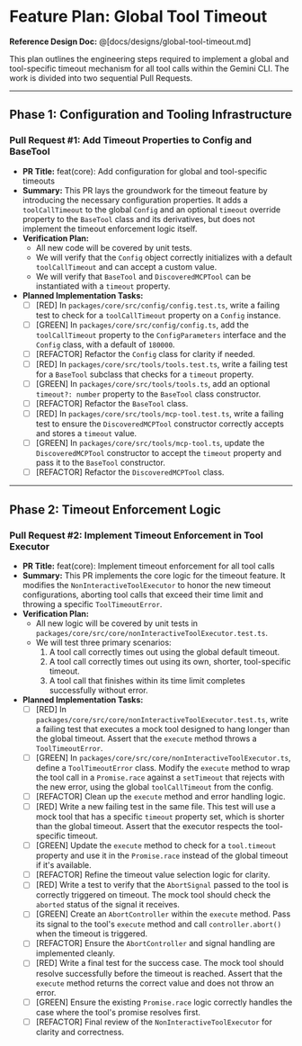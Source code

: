 # Feature Plan: Global Tool Timeout

**Reference Design Doc:** @[docs/designs/global-tool-timeout.md]

This plan outlines the engineering steps required to implement a global and tool-specific timeout mechanism for all tool calls within the Gemini CLI. The work is divided into two sequential Pull Requests.

---

## Phase 1: Configuration and Tooling Infrastructure

### Pull Request #1: Add Timeout Properties to Config and BaseTool

- **PR Title:** feat(core): Add configuration for global and tool-specific timeouts
- **Summary:** This PR lays the groundwork for the timeout feature by introducing the necessary configuration properties. It adds a `toolCallTimeout` to the global `Config` and an optional `timeout` override property to the `BaseTool` class and its derivatives, but does not implement the timeout enforcement logic itself.
- **Verification Plan:**
  - All new code will be covered by unit tests.
  - We will verify that the `Config` object correctly initializes with a default `toolCallTimeout` and can accept a custom value.
  - We will verify that `BaseTool` and `DiscoveredMCPTool` can be instantiated with a `timeout` property.
- **Planned Implementation Tasks:**
  - [ ] [RED] In `packages/core/src/config/config.test.ts`, write a failing test to check for a `toolCallTimeout` property on a `Config` instance.
  - [ ] [GREEN] In `packages/core/src/config/config.ts`, add the `toolCallTimeout` property to the `ConfigParameters` interface and the `Config` class, with a default of `180000`.
  - [ ] [REFACTOR] Refactor the `Config` class for clarity if needed.
  - [ ] [RED] In `packages/core/src/tools/tools.test.ts`, write a failing test for a `BaseTool` subclass that checks for a `timeout` property.
  - [ ] [GREEN] In `packages/core/src/tools/tools.ts`, add an optional `timeout?: number` property to the `BaseTool` class constructor.
  - [ ] [REFACTOR] Refactor the `BaseTool` class.
  - [ ] [RED] In `packages/core/src/tools/mcp-tool.test.ts`, write a failing test to ensure the `DiscoveredMCPTool` constructor correctly accepts and stores a `timeout` value.
  - [ ] [GREEN] In `packages/core/src/tools/mcp-tool.ts`, update the `DiscoveredMCPTool` constructor to accept the `timeout` property and pass it to the `BaseTool` constructor.
  - [ ] [REFACTOR] Refactor the `DiscoveredMCPTool` class.

---

## Phase 2: Timeout Enforcement Logic

### Pull Request #2: Implement Timeout Enforcement in Tool Executor

- **PR Title:** feat(core): Implement timeout enforcement for all tool calls
- **Summary:** This PR implements the core logic for the timeout feature. It modifies the `NonInteractiveToolExecutor` to honor the new timeout configurations, aborting tool calls that exceed their time limit and throwing a specific `ToolTimeoutError`.
- **Verification Plan:**
  - All new logic will be covered by unit tests in `packages/core/src/core/nonInteractiveToolExecutor.test.ts`.
  - We will test three primary scenarios:
    1. A tool call correctly times out using the global default timeout.
    2. A tool call correctly times out using its own, shorter, tool-specific timeout.
    3. A tool call that finishes within its time limit completes successfully without error.
- **Planned Implementation Tasks:**
  - [ ] [RED] In `packages/core/src/core/nonInteractiveToolExecutor.test.ts`, write a failing test that executes a mock tool designed to hang longer than the global timeout. Assert that the `execute` method throws a `ToolTimeoutError`.
  - [ ] [GREEN] In `packages/core/src/core/nonInteractiveToolExecutor.ts`, define a `ToolTimeoutError` class. Modify the `execute` method to wrap the tool call in a `Promise.race` against a `setTimeout` that rejects with the new error, using the global `toolCallTimeout` from the config.
  - [ ] [REFACTOR] Clean up the `execute` method and error handling logic.
  - [ ] [RED] Write a new failing test in the same file. This test will use a mock tool that has a specific `timeout` property set, which is shorter than the global timeout. Assert that the executor respects the tool-specific timeout.
  - [ ] [GREEN] Update the `execute` method to check for a `tool.timeout` property and use it in the `Promise.race` instead of the global timeout if it's available.
  - [ ] [REFACTOR] Refine the timeout value selection logic for clarity.
  - [ ] [RED] Write a test to verify that the `AbortSignal` passed to the tool is correctly triggered on timeout. The mock tool should check the `aborted` status of the signal it receives.
  - [ ] [GREEN] Create an `AbortController` within the `execute` method. Pass its signal to the tool's `execute` method and call `controller.abort()` when the timeout is triggered.
  - [ ] [REFACTOR] Ensure the `AbortController` and signal handling are implemented cleanly.
  - [ ] [RED] Write a final test for the success case. The mock tool should resolve successfully before the timeout is reached. Assert that the `execute` method returns the correct value and does not throw an error.
  - [ ] [GREEN] Ensure the existing `Promise.race` logic correctly handles the case where the tool's promise resolves first.
  - [ ] [REFACTOR] Final review of the `NonInteractiveToolExecutor` for clarity and correctness.
